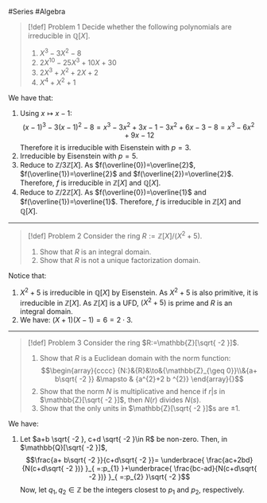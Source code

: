 #Series #Algebra 

> [!def] Problem 1
> Decide whether the following polynomials are irreducible in $\mathbb{Q}[X]$.
> 1. $X^{3}-3X^{2}-8$
> 2. $2X^{10}-25X^3+10X+30$
> 3. $2X^3+X^2+2X+2$
> 4. $X^4+X^2+1$

We have that:
1. Using $x\mapsto x-1$: $$(x-1)^{3}-3(x-1)^{2}-8=x^{3}-3x^{2}+3x-1-3x^{2}+6x-3-8=x^{3}-6x^{2}+9x-12$$Therefore it is irreducible with Eisenstein with $p=3$.
2. Irreducible by Eisenstein with $p=5$.
3. Reduce to $\mathbb{Z} /3\mathbb{Z}[X]$. As $f(\overline{0})=\overline{2}$, $f(\overline{1})=\overline{2}$ and $f(\overline{2})=\overline{2}$. Therefore, $f$ is irreducible in $\mathbb{Z}[X]$ and $\mathbb{Q}[X]$.
4. Reduce to $\mathbb{Z} /2\mathbb{Z}[X]$. As $f(\overline{0})=\overline{1}$ and $f(\overline{1})=\overline{1}$. Therefore, $f$ is irreducible in $\mathbb{Z}[X]$ and $\mathbb{Q}[X]$.
---
> [!def] Problem 2
> Consider the ring $R:=\mathbb{Z}[X] / (X^{2}+5)$.
> 1. Show that $R$ is an integral domain.
> 2. Show that $R$ is not a unique factorization domain.

Notice that:
1. $X^{2}+5$ is irreducible in $\mathbb{Q}[X]$ by Eisenstein. As $X^{2}+5$ is also primitive, it is irreducible in $\mathbb{Z}[X]$. As $\mathbb{Z}[X]$ is a UFD, $(X^{2}+5)$ is prime and $R$ is an integral domain.
2. We have: $(X+1)(X-1)=6=2\cdot{3}$.
---
> [!def] Problem 3
> Consider the ring $R:=\mathbb{Z}[\sqrt{ -2 }]$.
> 1. Show that $R$ is a Euclidean domain with the norm function: $$\begin{array}{cccc} {N:}&{R}&\to&{\mathbb{Z}_{\geq 0}}\\&{a+ b\sqrt{ -2 }} &\mapsto & {a^{2}+2 b ^{2}} \end{array}{}$$
> 2. Show that the norm $N$ is multiplicative and hence if $r|s$ in $\mathbb{Z}[\sqrt{ -2 }]$, then $N(r)$ divides $N(s)$.
> 3. Show that the only units in $\mathbb{Z}[\sqrt{ -2 }]$s are $\pm 1$.

We have:
1. Let $a+b \sqrt{ -2 }, c+d \sqrt{ -2 }\in R$ be non-zero. Then, in $\mathbb{Q}[\sqrt{ -2 }]$, $$\frac{a+ b\sqrt{ -2 }}{c+d\sqrt{ -2 }}= \underbrace{ \frac{ac+2bd}{N(c+d\sqrt{ -2 })} }_{ =:p_{1} }+\underbrace{ \frac{bc-ad}{N(c+d\sqrt{ -2 })} }_{ =:p_{2} }\sqrt{ -2 }$$Now, let $q_{1},q_{2}\in \mathbb{Z}$ be the integers closest to $p_{1}$ and $p_{2}$, respectively. 
